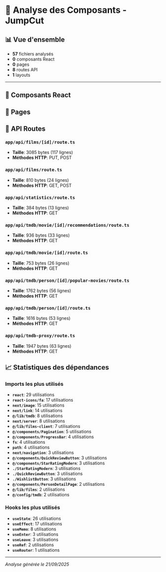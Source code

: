 # 🧩 Analyse des Composants - JumpCut

## 📊 Vue d'ensemble

- **57** fichiers analysés
- **0** composants React
- **0** pages
- **8** routes API
- **1** layouts

---

## 🧩 Composants React


## 📄 Pages


## 🔌 API Routes

### `app/api/films/[id]/route.ts`
- **Taille**: 3085 bytes (117 lignes)
- **Méthodes HTTP**: PUT, POST

### `app/api/films/route.ts`
- **Taille**: 810 bytes (24 lignes)
- **Méthodes HTTP**: GET, POST

### `app/api/statistics/route.ts`
- **Taille**: 384 bytes (13 lignes)
- **Méthodes HTTP**: GET

### `app/api/tmdb/movie/[id]/recommendations/route.ts`
- **Taille**: 936 bytes (33 lignes)
- **Méthodes HTTP**: GET

### `app/api/tmdb/movie/[id]/route.ts`
- **Taille**: 753 bytes (26 lignes)
- **Méthodes HTTP**: GET

### `app/api/tmdb/person/[id]/popular-movies/route.ts`
- **Taille**: 1762 bytes (56 lignes)
- **Méthodes HTTP**: GET

### `app/api/tmdb/person/[id]/route.ts`
- **Taille**: 1616 bytes (53 lignes)
- **Méthodes HTTP**: GET

### `app/api/tmdb-proxy/route.ts`
- **Taille**: 1947 bytes (63 lignes)
- **Méthodes HTTP**: GET


## 📈 Statistiques des dépendances

### Imports les plus utilisés
- **`react`**: 29 utilisations
- **`react-icons/fa`**: 17 utilisations
- **`next/image`**: 15 utilisations
- **`next/link`**: 14 utilisations
- **`@/lib/tmdb`**: 8 utilisations
- **`next/server`**: 8 utilisations
- **`@/lib/films-client`**: 7 utilisations
- **`@/components/Pagination`**: 5 utilisations
- **`@/components/ProgressBar`**: 4 utilisations
- **`fs`**: 4 utilisations
- **`path`**: 4 utilisations
- **`next/navigation`**: 3 utilisations
- **`@/components/QuickReviewButton`**: 3 utilisations
- **`@/components/StarRatingModern`**: 3 utilisations
- **`./StarRatingModern`**: 3 utilisations
- **`./QuickReviewButton`**: 3 utilisations
- **`./WishlistButton`**: 3 utilisations
- **`@/components/PersonDetailPage`**: 2 utilisations
- **`@/lib/films`**: 2 utilisations
- **`@/config/tmdb`**: 2 utilisations

### Hooks les plus utilisés
- **`useState`**: 26 utilisations
- **`useEffect`**: 17 utilisations
- **`useMemo`**: 8 utilisations
- **`useEnter`**: 3 utilisations
- **`useLeave`**: 3 utilisations
- **`useRef`**: 2 utilisations
- **`useRouter`**: 1 utilisations

---

*Analyse générée le 21/09/2025*

